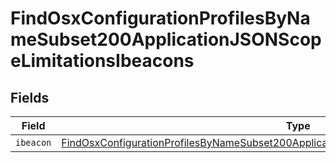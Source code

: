 # FindOsxConfigurationProfilesByNameSubset200ApplicationJSONScopeLimitationsIbeacons


## Fields

| Field                                                                                                                                                                                                             | Type                                                                                                                                                                                                              | Required                                                                                                                                                                                                          | Description                                                                                                                                                                                                       |
| ----------------------------------------------------------------------------------------------------------------------------------------------------------------------------------------------------------------- | ----------------------------------------------------------------------------------------------------------------------------------------------------------------------------------------------------------------- | ----------------------------------------------------------------------------------------------------------------------------------------------------------------------------------------------------------------- | ----------------------------------------------------------------------------------------------------------------------------------------------------------------------------------------------------------------- |
| `ibeacon`                                                                                                                                                                                                         | [FindOsxConfigurationProfilesByNameSubset200ApplicationJSONScopeLimitationsIbeaconsIbeacon](../../models/operations/findosxconfigurationprofilesbynamesubset200applicationjsonscopelimitationsibeaconsibeacon.md) | :heavy_minus_sign:                                                                                                                                                                                                | N/A                                                                                                                                                                                                               |